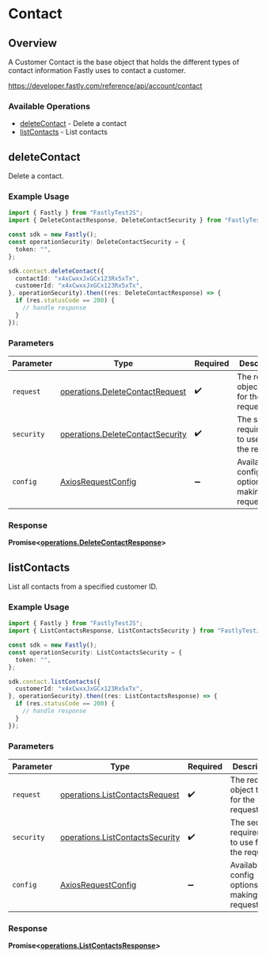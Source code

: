 # Contact

## Overview

A Customer Contact is the base object that holds the different types of contact information Fastly uses to contact a customer.

<https://developer.fastly.com/reference/api/account/contact>
### Available Operations

* [deleteContact](#deletecontact) - Delete a contact
* [listContacts](#listcontacts) - List contacts

## deleteContact

Delete a contact.

### Example Usage

```typescript
import { Fastly } from "FastlyTestJS";
import { DeleteContactResponse, DeleteContactSecurity } from "FastlyTestJS/dist/sdk/models/operations";

const sdk = new Fastly();
const operationSecurity: DeleteContactSecurity = {
  token: "",
};

sdk.contact.deleteContact({
  contactId: "x4xCwxxJxGCx123Rx5xTx",
  customerId: "x4xCwxxJxGCx123Rx5xTx",
}, operationSecurity).then((res: DeleteContactResponse) => {
  if (res.statusCode == 200) {
    // handle response
  }
});
```

### Parameters

| Parameter                                                                            | Type                                                                                 | Required                                                                             | Description                                                                          |
| ------------------------------------------------------------------------------------ | ------------------------------------------------------------------------------------ | ------------------------------------------------------------------------------------ | ------------------------------------------------------------------------------------ |
| `request`                                                                            | [operations.DeleteContactRequest](../../models/operations/deletecontactrequest.md)   | :heavy_check_mark:                                                                   | The request object to use for the request.                                           |
| `security`                                                                           | [operations.DeleteContactSecurity](../../models/operations/deletecontactsecurity.md) | :heavy_check_mark:                                                                   | The security requirements to use for the request.                                    |
| `config`                                                                             | [AxiosRequestConfig](https://axios-http.com/docs/req_config)                         | :heavy_minus_sign:                                                                   | Available config options for making requests.                                        |


### Response

**Promise<[operations.DeleteContactResponse](../../models/operations/deletecontactresponse.md)>**


## listContacts

List all contacts from a specified customer ID.

### Example Usage

```typescript
import { Fastly } from "FastlyTestJS";
import { ListContactsResponse, ListContactsSecurity } from "FastlyTestJS/dist/sdk/models/operations";

const sdk = new Fastly();
const operationSecurity: ListContactsSecurity = {
  token: "",
};

sdk.contact.listContacts({
  customerId: "x4xCwxxJxGCx123Rx5xTx",
}, operationSecurity).then((res: ListContactsResponse) => {
  if (res.statusCode == 200) {
    // handle response
  }
});
```

### Parameters

| Parameter                                                                          | Type                                                                               | Required                                                                           | Description                                                                        |
| ---------------------------------------------------------------------------------- | ---------------------------------------------------------------------------------- | ---------------------------------------------------------------------------------- | ---------------------------------------------------------------------------------- |
| `request`                                                                          | [operations.ListContactsRequest](../../models/operations/listcontactsrequest.md)   | :heavy_check_mark:                                                                 | The request object to use for the request.                                         |
| `security`                                                                         | [operations.ListContactsSecurity](../../models/operations/listcontactssecurity.md) | :heavy_check_mark:                                                                 | The security requirements to use for the request.                                  |
| `config`                                                                           | [AxiosRequestConfig](https://axios-http.com/docs/req_config)                       | :heavy_minus_sign:                                                                 | Available config options for making requests.                                      |


### Response

**Promise<[operations.ListContactsResponse](../../models/operations/listcontactsresponse.md)>**

